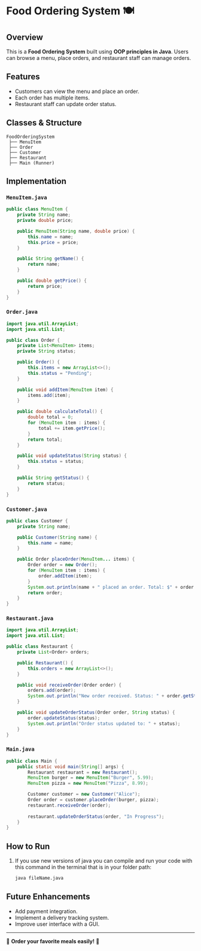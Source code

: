 # Food Ordering System 🍽️

## Overview
This is a **Food Ordering System** built using **OOP principles in Java**. Users can browse a menu, place orders, and restaurant staff can manage orders.

## Features
- Customers can view the menu and place an order.
- Each order has multiple items.
- Restaurant staff can update order status.

## Classes & Structure
```plaintext
FoodOrderingSystem
 ├── MenuItem
 ├── Order
 ├── Customer
 ├── Restaurant
 ├── Main (Runner)
```

## Implementation

### `MenuItem.java`
```java
public class MenuItem {
    private String name;
    private double price;

    public MenuItem(String name, double price) {
        this.name = name;
        this.price = price;
    }

    public String getName() {
        return name;
    }

    public double getPrice() {
        return price;
    }
}
```

### `Order.java`
```java
import java.util.ArrayList;
import java.util.List;

public class Order {
    private List<MenuItem> items;
    private String status;

    public Order() {
        this.items = new ArrayList<>();
        this.status = "Pending";
    }

    public void addItem(MenuItem item) {
        items.add(item);
    }

    public double calculateTotal() {
        double total = 0;
        for (MenuItem item : items) {
            total += item.getPrice();
        }
        return total;
    }

    public void updateStatus(String status) {
        this.status = status;
    }

    public String getStatus() {
        return status;
    }
}
```

### `Customer.java`
```java
public class Customer {
    private String name;

    public Customer(String name) {
        this.name = name;
    }

    public Order placeOrder(MenuItem... items) {
        Order order = new Order();
        for (MenuItem item : items) {
            order.addItem(item);
        }
        System.out.println(name + " placed an order. Total: $" + order.calculateTotal());
        return order;
    }
}
```

### `Restaurant.java`
```java
import java.util.ArrayList;
import java.util.List;

public class Restaurant {
    private List<Order> orders;

    public Restaurant() {
        this.orders = new ArrayList<>();
    }

    public void receiveOrder(Order order) {
        orders.add(order);
        System.out.println("New order received. Status: " + order.getStatus());
    }

    public void updateOrderStatus(Order order, String status) {
        order.updateStatus(status);
        System.out.println("Order status updated to: " + status);
    }
}
```

### `Main.java`
```java
public class Main {
    public static void main(String[] args) {
        Restaurant restaurant = new Restaurant();
        MenuItem burger = new MenuItem("Burger", 5.99);
        MenuItem pizza = new MenuItem("Pizza", 8.99);

        Customer customer = new Customer("Alice");
        Order order = customer.placeOrder(burger, pizza);
        restaurant.receiveOrder(order);
        
        restaurant.updateOrderStatus(order, "In Progress");
    }
}
```

## How to Run
1. If you use new versions of java you can compile and run your code with this command in the terminal that is in your folder path:
   ```bash
   java fileName.java
   ```

## Future Enhancements
- Add payment integration.
- Implement a delivery tracking system.
- Improve user interface with a GUI.

---
🍕 **Order your favorite meals easily!** 🍔
